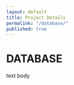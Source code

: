 ```yaml
---
layout: default
title: Project Details
permalink: "/database/"
published: true
---
```


# DATABASE

text body